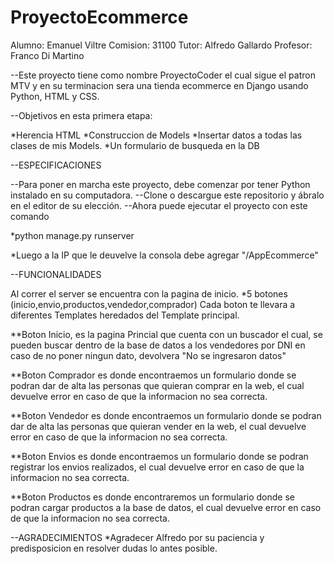 # ProyectoEcommerce
Alumno: Emanuel Viltre
Comision: 31100
Tutor: Alfredo Gallardo
Profesor: Franco Di Martino

--Este proyecto tiene como nombre ProyectoCoder el cual sigue el patron MTV y en su terminacion sera una tienda ecommerce en Django usando Python, HTML y CSS.

--Objetivos en esta primera etapa:

\*Herencia HTML
\*Construccion de Models
\*Insertar datos a todas las clases de mis Models.
\*Un formulario de busqueda en la DB

--ESPECIFICACIONES

--Para poner en marcha este proyecto, debe comenzar por tener Python instalado en su computadora.
--Clone o descargue este repositorio y ábralo en el editor de su elección.
--Ahora puede ejecutar el proyecto con este comando

\*python manage.py runserver

\*Luego a la IP que le deuvelve la consola debe agregar "/AppEcommerce"

--FUNCIONALIDADES

Al correr el server se encuentra con la pagina de inicio.
\*5 botones (inicio,envio,productos,vendedor,comprador) Cada boton te llevara a diferentes Templates heredados del Template principal.

\*\*Boton Inicio, es la pagina Princial que cuenta con un buscador el cual, se pueden buscar dentro de la base de datos a los vendedores por DNI en caso de no poner ningun dato, devolvera "No se ingresaron datos"

\*\*Boton Comprador es donde encontraemos un formulario donde se podran dar de alta las personas que quieran comprar en la web, el cual devuelve error en caso de que la informacion no sea correcta.

\*\*Boton Vendedor es donde encontraemos un formulario donde se podran dar de alta las personas que quieran vender en la web, el cual devuelve error en caso de que la informacion no sea correcta.

\*\*Boton Envios es donde encontraemos un formulario donde se podran registrar los envios realizados, el cual devuelve error en caso de que la informacion no sea correcta.

\*\*Boton Productos es donde encontraremos un formulario donde se podran cargar productos a la base de datos, el cual devuelve error en caso de que la informacion no sea correcta.

--AGRADECIMIENTOS
\*Agradecer Alfredo por su paciencia y predisposicion en resolver dudas lo antes posible.
